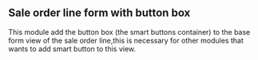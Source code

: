 Sale order line form with button box
------------------------------------
This module add the button box (the smart buttons container) to the base form view of the sale order line,this is necessary for other modules that wants to add smart button to this view.